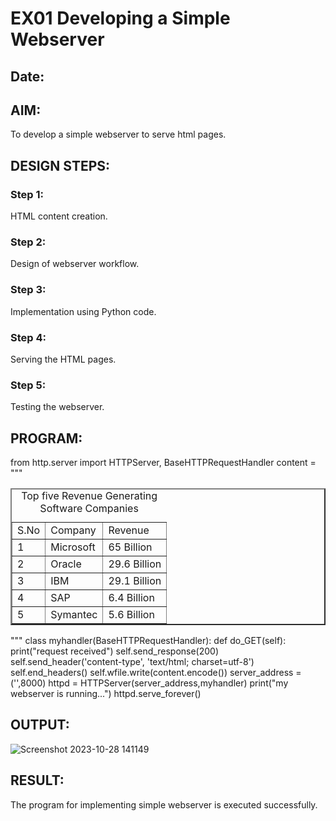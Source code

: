 # EX01 Developing a Simple Webserver
## Date:

## AIM:
To develop a simple webserver to serve html pages.

## DESIGN STEPS:
### Step 1: 
HTML content creation.

### Step 2:
Design of webserver workflow.

### Step 3:
Implementation using Python code.

### Step 4:
Serving the HTML pages.

### Step 5:
Testing the webserver.

## PROGRAM:
from http.server import HTTPServer, BaseHTTPRequestHandler
content = """
<html>
     <title> Top five Revenue Generating Software Companies </title>
     <body>
              <table border="2" cellspacing="7" cellpadding="6">
                   <caption> Top five Revenue Generating Software Companies </caption>
                   <tr>
            		                 <td>S.No</td>
			                           <td>Company</td>
			                           <td>Revenue</td>
		               </tr>
		               <tr>
            		                  <td>1</td>
			                            <td>Microsoft</td>
			                            <td>65 Billion</td>
		               </tr>
		               <tr>
            	                  	<td>2</td>
		                            	<td>Oracle</td>
	                            		<td>29.6 Billion</td>
		               </tr>
		               <tr>
            	                  	<td>3</td>
		                            	<td>IBM</td>
		                            	<td>29.1 Billion</td>
		                </tr>
		                <tr>
            		                  <td>4</td>
			                            <td>SAP</td>
			                            <td>6.4 Billion</td>
		                </tr>
		                <tr>
            		                  <td>5</td>
			                            <td>Symantec</td>
		                              <td>5.6 Billion</td>
		                </tr>
	            </table>
      </body>
 </html>
"""
class myhandler(BaseHTTPRequestHandler):
    def do_GET(self):
        print("request received")
        self.send_response(200)
        self.send_header('content-type', 'text/html; charset=utf-8')
        self.end_headers()
        self.wfile.write(content.encode())
server_address = ('',8000)
httpd = HTTPServer(server_address,myhandler)
print("my webserver is running...")
httpd.serve_forever()


## OUTPUT:
![Screenshot 2023-10-28 141149](https://github.com/Bosevennila/simplewebserver/assets/144870486/9f03d76e-6723-4766-93af-dc196f77ae6d)


## RESULT:
The program for implementing simple webserver is executed successfully.
